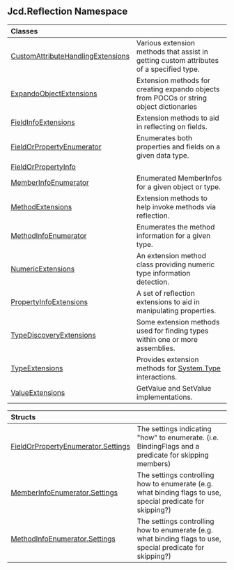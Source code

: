 ## Jcd.Reflection Namespace

| Classes                                                                                                                      |                                                                                                                                   |
|:-----------------------------------------------------------------------------------------------------------------------------|:----------------------------------------------------------------------------------------------------------------------------------|
| [CustomAttributeHandlingExtensions](CustomAttributeHandlingExtensions.md 'Jcd.Reflection.CustomAttributeHandlingExtensions') | Various extension methods that assist in getting custom attributes of a specified type.                                           |
| [ExpandoObjectExtensions](ExpandoObjectExtensions.md 'Jcd.Reflection.ExpandoObjectExtensions')                               | Extension methods for creating expando objects from POCOs or string object dictionaries                                           |
| [FieldInfoExtensions](FieldInfoExtensions.md 'Jcd.Reflection.FieldInfoExtensions')                                           | Extension methods to aid in reflecting on fields.                                                                                 |
| [FieldOrPropertyEnumerator](FieldOrPropertyEnumerator.md 'Jcd.Reflection.FieldOrPropertyEnumerator')                         | Enumerates both properties and fields on a given data type.                                                                       |
| [FieldOrPropertyInfo](FieldOrPropertyInfo.md 'Jcd.Reflection.FieldOrPropertyInfo')                                           |                                                                                                                                   |
| [MemberInfoEnumerator](MemberInfoEnumerator.md 'Jcd.Reflection.MemberInfoEnumerator')                                        | Enumerated MemberInfos for a given object or type.                                                                                |
| [MethodExtensions](MethodExtensions.md 'Jcd.Reflection.MethodExtensions')                                                    | Extension methods to help invoke methods via reflection.                                                                          |
| [MethodInfoEnumerator](MethodInfoEnumerator.md 'Jcd.Reflection.MethodInfoEnumerator')                                        | Enumerates the method information for a given type.                                                                               |
| [NumericExtensions](NumericExtensions.md 'Jcd.Reflection.NumericExtensions')                                                 | An extension method class providing numeric type information detection.                                                           |
| [PropertyInfoExtensions](PropertyInfoExtensions.md 'Jcd.Reflection.PropertyInfoExtensions')                                  | A set of reflection extensions to aid in manipulating properties.                                                                 |
| [TypeDiscoveryExtensions](TypeDiscoveryExtensions.md 'Jcd.Reflection.TypeDiscoveryExtensions')                               | Some extension methods used for finding types within one or more assemblies.                                                      |
| [TypeExtensions](TypeExtensions.md 'Jcd.Reflection.TypeExtensions')                                                          | Provides extension methods for [System.Type](https://docs.microsoft.com/en-us/dotnet/api/System.Type 'System.Type') interactions. |
| [ValueExtensions](ValueExtensions.md 'Jcd.Reflection.ValueExtensions')                                                       | GetValue and SetValue implementations.                                                                                            |

| Structs                                                                                                                         |                                                                                                             |
|:--------------------------------------------------------------------------------------------------------------------------------|:------------------------------------------------------------------------------------------------------------|
| [FieldOrPropertyEnumerator.Settings](FieldOrPropertyEnumerator.Settings.md 'Jcd.Reflection.FieldOrPropertyEnumerator.Settings') | The settings indicating "how" to enumerate. (i.e. BindingFlags and a predicate for skipping members)        |
| [MemberInfoEnumerator.Settings](MemberInfoEnumerator.Settings.md 'Jcd.Reflection.MemberInfoEnumerator.Settings')                | The settings controlling how to enumerate (e.g. what binding flags to use, special predicate for skipping?) |
| [MethodInfoEnumerator.Settings](MethodInfoEnumerator.Settings.md 'Jcd.Reflection.MethodInfoEnumerator.Settings')                | The settings controlling how to enumerate (e.g. what binding flags to use, special predicate for skipping?) |
